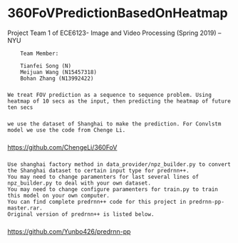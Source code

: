 # 360FoVPredictionBasedOnHeatmap
Project Team 1 of ECE6123- Image and Video Processing (Spring 2019) – NYU

        
        Team Member:

        Tianfei Song (N)
        Meijuan Wang (N15457318)
        Bohan Zhang (N13992422)
###
    We treat FOV prediction as a sequence to sequence problem. Using heatmap of 10 secs as the input, then predicting the heatmap of future ten secs
###
    we use the dataset of Shanghai to make the prediction. For Convlstm model we use the code from Chenge Li.
###
https://github.com/ChengeLi/360FoV
###
    Use shanghai factory method in data_provider/npz_builder.py to convert the Shanghai dataset to certain input type for predrnn++.
    You may need to change paramenters for last several lines of npz_builder.py to deal with your own dataset.
    You may need to change configure paramenters for train.py to train this model on your own computer.
    You can find complete predrnn++ code for this project in predrnn-pp-master.rar.
    Original version of predrnn++ is listed below.
###
https://github.com/Yunbo426/predrnn-pp
